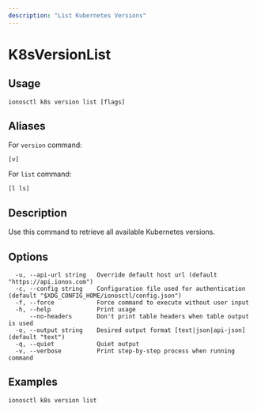 ```yaml
---
description: "List Kubernetes Versions"
---
```


# K8sVersionList

## Usage

```text
ionosctl k8s version list [flags]
```

## Aliases

For `version` command:

```text
[v]
```

For `list` command:

```text
[l ls]
```

## Description

Use this command to retrieve all available Kubernetes versions.

## Options

```text
  -u, --api-url string   Override default host url (default "https://api.ionos.com")
  -c, --config string    Configuration file used for authentication (default "$XDG_CONFIG_HOME/ionosctl/config.json")
  -f, --force            Force command to execute without user input
  -h, --help             Print usage
      --no-headers       Don't print table headers when table output is used
  -o, --output string    Desired output format [text|json|api-json] (default "text")
  -q, --quiet            Quiet output
  -v, --verbose          Print step-by-step process when running command
```

## Examples

```text
ionosctl k8s version list
```

